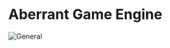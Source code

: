 # Aberrant Game Engine

![General](https://github.com/Tourahi/AberrantGameFactory/blob/Dev/share/imgs/generalId.png)